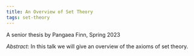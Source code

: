 ```yaml
---
title: An Overview of Set Theory
tags: set-theory
---
```


A senior thesis by Pangaea Finn, Spring 2023<!--more-->

*Abstract*: In this talk we will give an overview of the axioms of set theory.